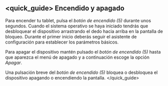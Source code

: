 ## <quick_guide> Encendido y apagado

Para encender tu tablet, pulsa el *botón de encendido (5)* durante unos segundos. Cuando el sistema operativo se haya iniciado tendrás que desbloquear el dispositivo arrastrando el dedo hacia arriba en la pantalla de bloqueo. Durante el primer inicio deberás seguir el asistente de configuración para establecer los parámetros básicos.

Para apagar el dispositivo mantén pulsado el *botón de encendido (5)* hasta que aparezca el menú de apagado y a continuación escoge la opción *Apagar*. 

Una pulsación breve del *botón de encendido (5)* bloquea o desbloquea el dispositivo apagando o encendiendo la pantalla.
</quick_guide>
